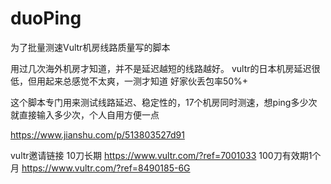 # duoPing
为了批量测速Vultr机房线路质量写的脚本

用过几次海外机房才知道，并不是延迟越短的线路越好。
vultr的日本机房延迟很低，但用起来总感觉不太爽，一测才知道 好家伙丢包率50%+

这个脚本专门用来测试线路延迟、稳定性的，17个机房同时测速，想ping多少次就直接输入多少次，个人自用方便一点

https://www.jianshu.com/p/513803527d91

vultr邀请链接
10刀长期
https://www.vultr.com/?ref=7001033
100刀有效期1个月
https://www.vultr.com/?ref=8490185-6G
